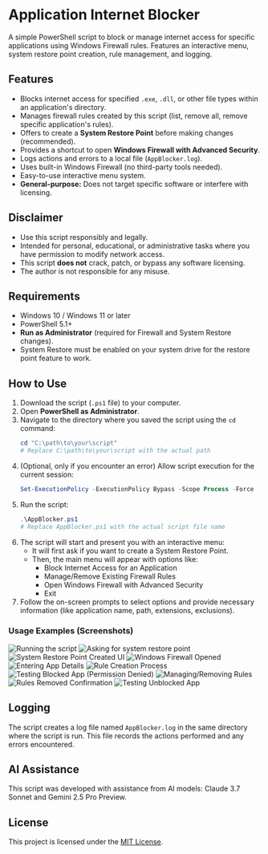 # Application Internet Blocker

A simple PowerShell script to block or manage internet access for specific applications using Windows Firewall rules. Features an interactive menu, system restore point creation, rule management, and logging.

## Features

*   Blocks internet access for specified `.exe`, `.dll`, or other file types within an application's directory.
*   Manages firewall rules created by this script (list, remove all, remove specific application's rules).
*   Offers to create a **System Restore Point** before making changes (recommended).
*   Provides a shortcut to open **Windows Firewall with Advanced Security**.
*   Logs actions and errors to a local file (`AppBlocker.log`).
*   Uses built-in Windows Firewall (no third-party tools needed).
*   Easy-to-use interactive menu system.
*   **General-purpose:** Does not target specific software or interfere with licensing.

## Disclaimer

*   Use this script responsibly and legally.
*   Intended for personal, educational, or administrative tasks where you have permission to modify network access.
*   This script **does not** crack, patch, or bypass any software licensing.
*   The author is not responsible for any misuse.

## Requirements

*   Windows 10 / Windows 11 or later
*   PowerShell 5.1+
*   **Run as Administrator** (required for Firewall and System Restore changes).
*   System Restore must be enabled on your system drive for the restore point feature to work.

## How to Use

1.  Download the script (`.ps1` file) to your computer.
2.  Open **PowerShell as Administrator**.
3.  Navigate to the directory where you saved the script using the `cd` command:
    ```powershell
    cd "C:\path\to\your\script" 
    # Replace C:\path\to\your\script with the actual path
    ```
4.  (Optional, only if you encounter an error) Allow script execution for the current session:
    ```powershell
    Set-ExecutionPolicy -ExecutionPolicy Bypass -Scope Process -Force
    ```
5.  Run the script:
    ```powershell
    .\AppBlocker.ps1 
    # Replace AppBlocker.ps1 with the actual script file name
    ```
6.  The script will start and present you with an interactive menu:
    *   It will first ask if you want to create a System Restore Point.
    *   Then, the main menu will appear with options like:
        *   Block Internet Access for an Application
        *   Manage/Remove Existing Firewall Rules
        *   Open Windows Firewall with Advanced Security
        *   Exit
7.  Follow the on-screen prompts to select options and provide necessary information (like application name, path, extensions, exclusions).

### Usage Examples (Screenshots)

![Running the script](images/1-running-the-code.png)
![Asking for system restore point](images/2-asking-for-system-restore-point.png)
![System Restore Point Created UI](images/3-system-restore.png)
![Windows Firewall Opened](images/4-firewall-service.png)
![Entering App Details](images/5-entering-directory-path.png)
![Rule Creation Process](images/6-creating-rules.png)
![Testing Blocked App (Permission Denied)](images/7-checking-rules.png)
![Managing/Removing Rules](images/8-removing-rules.png)
![Rules Removed Confirmation](images/9-removed-rules.png)
![Testing Unblocked App](images/10-checking-removed-rules.png)

## Logging
The script creates a log file named `AppBlocker.log` in the same directory where the script is run. This file records the actions performed and any errors encountered.

## AI Assistance
This script was developed with assistance from AI models: Claude 3.7 Sonnet and Gemini 2.5 Pro Preview.

## License

This project is licensed under the [MIT License](LICENSE). 